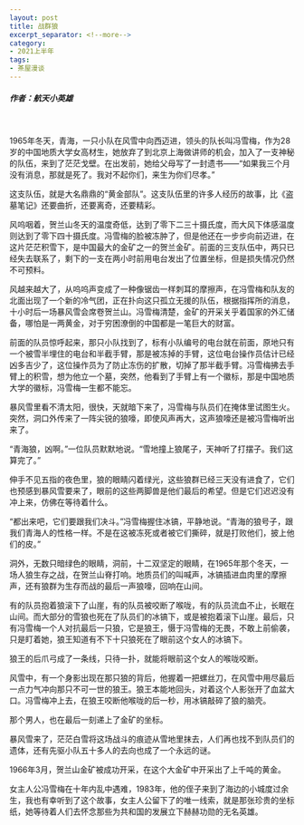 ```yaml
---
layout: post
title: 战群狼
excerpt_separator: <!--more-->
category: 
- 2021上半年
tags:
- 茶屋漫谈
---
```


##### 作者：航天小英雄

<br>

1965年冬天，青海，一只小队在风雪中向西迈进，领头的队长叫冯雪梅，作为28岁的中国地质大学女高材生，她放弃了到北京上海做讲师的机会，加入了一支神秘的队伍，来到了茫茫戈壁。在出发前，她给父母写了一封遗书——“如果我三个月没有消息，那就是死了。我对不起你们，来生为你们尽孝。”

这支队伍，就是大名鼎鼎的“黄金部队”。这支队伍里的许多人经历的故事，比《盗墓笔记》还要曲折，还要离奇，还要精彩。

风呜咽着，贺兰山冬天的温度奇低，达到了零下二三十摄氏度，而大风下体感温度则达到了零下四十摄氏度。冯雪梅的脸被冻肿了，但是他还在一步步向前迈进，在这片茫茫积雪下，是中国最大的金矿之一的贺兰金矿。前面的三支队伍中，两只已经失去联系了，剩下的一支在两小时前用电台发出了位置坐标，但是损失情况仍然不可预料。

风越来越大了，从呜呜声变成了一种像锯齿一样刺耳的摩擦声，在冯雪梅和队友的北面出现了一个新的冷气团，正在扑向这只孤立无援的队伍，根据指挥所的消息，十小时后一场暴风雪会席卷贺兰山。冯雪梅清楚，金矿的开采关乎着国家的外汇储备，哪怕是一两黄金，对于穷困潦倒的中国都是一笔巨大的财富。

前面的队员惊呼起来，那只小队找到了，标有小队编号的电台就在前面，原地只有一个被雪半埋住的电台和半截手臂，那是被冻掉的手臂，这位电台操作员估计已经凶多吉少了，这位操作员为了防止冻伤的扩散，切掉了那半截手臂。冯雪梅拂去手臂上的积雪，想为他立一个墓，突然，他看到了手臂上有一个徽标，那是中国地质大学的徽标，冯雪梅一生都不能忘。 

暴风雪里看不清太阳，很快，天就暗下来了，冯雪梅与队员们在掩体里试图生火。突然，洞口外传来了一阵尖锐的狼嚎，即使风声再大，这声狼嚎还是被冯雪梅听出来了。

“青海狼，凶啊。”一位队员默默地说。“雪地撞上狼尾子，天神听了打摆子。我们这算完了。”

伸手不见五指的夜色里，狼的眼睛闪着绿光，这些狼群已经三天没有进食了，它们也预感到暴风雪要来了，眼前的这些两脚兽是他们最后的希望。但是它们迟迟没有冲上来，仿佛在等待着什么。

“都出来吧，它们要跟我们决斗。”冯雪梅握住冰镐，平静地说。“青海的狼号子，跟我们青海人的性格一样。不是在这被冻死或者被它们撕碎，就是打败他们，披上他们的皮。”

洞外，无数只暗绿色的眼睛，洞前，十二双坚定的眼睛，在1965年那个冬天，一场人狼生存之战，在贺兰山脊打响。地质员们的叫喊声，冰镐插进血肉里的摩擦声，还有狼群为生存而战的最后一声狼嚎，回响在山间。

有的队员抱着狼滚下了山崖，有的队员被咬断了喉咙，有的队员流血不止，长眠在山间。而大部分的雪狼也死在了队员们的冰镐下，或是被抱着滚下山崖。最后，只有冯雪梅一个人对抗最后一只狼，它是狼王，慑于冯雪梅的无畏，不敢上前偷袭，只是盯着她，狼王知道有不下十只狼死在了眼前这个女人的冰镐下。

狼王的后爪弓成了一条线，只待一扑，就能将眼前这个女人的喉咙咬断。

风雪中，有一个身影出现在那只狼的背后，他握着一把螺丝刀，在风雪中用尽最后一点力气冲向那只不可一世的狼王。狼王本能地回头，对着这个人影张开了血盆大口。冯雪梅冲上去，在狼王咬断他喉咙的后一秒，用冰镐敲碎了狼的脑壳。

那个男人，也在最后一刻递上了金矿的坐标。

暴风雪来了，茫茫白雪将这场战斗的痕迹从雪地里抹去，人们再也找不到队员们的遗体，还有先驱小队五十多人的去向也成了一个永远的谜。

1966年3月，贺兰山金矿被成功开采，在这个大金矿中开采出了上千吨的黄金。

女主人公冯雪梅在十年内乱中遇难，1983年，他的侄子来到了海边的小城度过余生，我也有幸听到了这个故事，女主人公留下了的唯一线索，就是那张珍贵的坐标纸，她等待着人们去怀念那些为共和国的发展立下赫赫功勋的无名英雄。